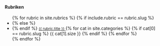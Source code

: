 <h4>Rubriken</h4>
<ul class="list-group">
 {% for rubric in site.rubrics %}
 {% if include.rubric == rubric.slug %}
 <li class="list-group-item d-flex justify-content-between align-items-center active">
 {% else %}
 <li class="list-group-item d-flex justify-content-between align-items-center">
 {% endif %}
 <a href="{{ rubric.url }}" class="black-link">
    <small>{{ rubric.title }}</small>
  </a>
    {% for cat in site.categories %}
    {% if cat[0] == rubric.slug %}
    <span class="badge badge-success badge-pill">{{ cat[1].size }}</span>
    {% endif %}
    {% endfor %}
  </li>
{% endfor %}
</ul>